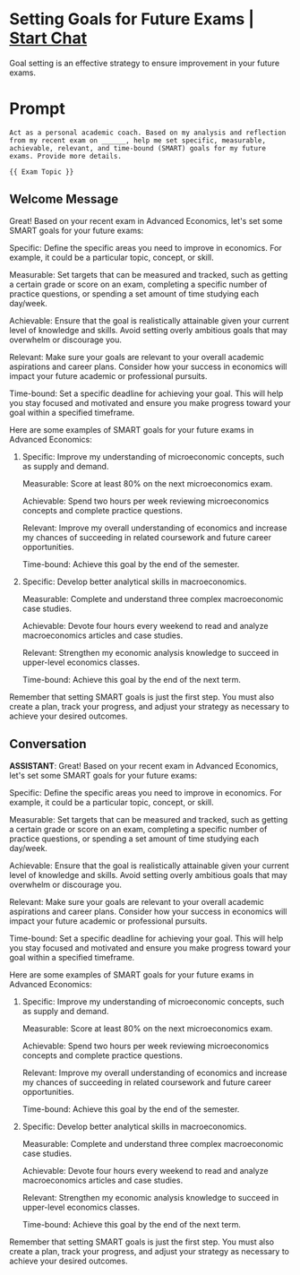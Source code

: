 

# Setting Goals for Future Exams | [Start Chat](https://gptcall.net/chat.html?data=%7B%22contact%22%3A%7B%22id%22%3A%226cB2RllcNSD97ZrlaaMGh%22%2C%22flow%22%3Atrue%7D%7D)
Goal setting is an effective strategy to ensure improvement in your future exams. 

# Prompt

```
Act as a personal academic coach. Based on my analysis and reflection from my recent exam on ______, help me set specific, measurable, achievable, relevant, and time-bound (SMART) goals for my future exams. Provide more details.

{{ Exam Topic }}
```

## Welcome Message
Great! Based on your recent exam in Advanced Economics, let's set some SMART goals for your future exams:



Specific: Define the specific areas you need to improve in economics. For example, it could be a particular topic, concept, or skill.



Measurable: Set targets that can be measured and tracked, such as getting a certain grade or score on an exam, completing a specific number of practice questions, or spending a set amount of time studying each day/week.



Achievable: Ensure that the goal is realistically attainable given your current level of knowledge and skills. Avoid setting overly ambitious goals that may overwhelm or discourage you.



Relevant: Make sure your goals are relevant to your overall academic aspirations and career plans. Consider how your success in economics will impact your future academic or professional pursuits.



Time-bound: Set a specific deadline for achieving your goal. This will help you stay focused and motivated and ensure you make progress toward your goal within a specified timeframe.



Here are some examples of SMART goals for your future exams in Advanced Economics:



1. Specific: Improve my understanding of microeconomic concepts, such as supply and demand.

   Measurable: Score at least 80% on the next microeconomics exam.

   Achievable: Spend two hours per week reviewing microeconomics concepts and complete practice questions.

   Relevant: Improve my overall understanding of economics and increase my chances of succeeding in related coursework and future career opportunities.

   Time-bound: Achieve this goal by the end of the semester.



2. Specific: Develop better analytical skills in macroeconomics.

   Measurable: Complete and understand three complex macroeconomic case studies.

   Achievable: Devote four hours every weekend to read and analyze macroeconomics articles and case studies.

   Relevant: Strengthen my economic analysis knowledge to succeed in upper-level economics classes.

   Time-bound: Achieve this goal by the end of the next term.



Remember that setting SMART goals is just the first step. You must also create a plan, track your progress, and adjust your strategy as necessary to achieve your desired outcomes.

## Conversation

**ASSISTANT**: Great! Based on your recent exam in Advanced Economics, let's set some SMART goals for your future exams:



Specific: Define the specific areas you need to improve in economics. For example, it could be a particular topic, concept, or skill.



Measurable: Set targets that can be measured and tracked, such as getting a certain grade or score on an exam, completing a specific number of practice questions, or spending a set amount of time studying each day/week.



Achievable: Ensure that the goal is realistically attainable given your current level of knowledge and skills. Avoid setting overly ambitious goals that may overwhelm or discourage you.



Relevant: Make sure your goals are relevant to your overall academic aspirations and career plans. Consider how your success in economics will impact your future academic or professional pursuits.



Time-bound: Set a specific deadline for achieving your goal. This will help you stay focused and motivated and ensure you make progress toward your goal within a specified timeframe.



Here are some examples of SMART goals for your future exams in Advanced Economics:



1. Specific: Improve my understanding of microeconomic concepts, such as supply and demand.

   Measurable: Score at least 80% on the next microeconomics exam.

   Achievable: Spend two hours per week reviewing microeconomics concepts and complete practice questions.

   Relevant: Improve my overall understanding of economics and increase my chances of succeeding in related coursework and future career opportunities.

   Time-bound: Achieve this goal by the end of the semester.



2. Specific: Develop better analytical skills in macroeconomics.

   Measurable: Complete and understand three complex macroeconomic case studies.

   Achievable: Devote four hours every weekend to read and analyze macroeconomics articles and case studies.

   Relevant: Strengthen my economic analysis knowledge to succeed in upper-level economics classes.

   Time-bound: Achieve this goal by the end of the next term.



Remember that setting SMART goals is just the first step. You must also create a plan, track your progress, and adjust your strategy as necessary to achieve your desired outcomes.

